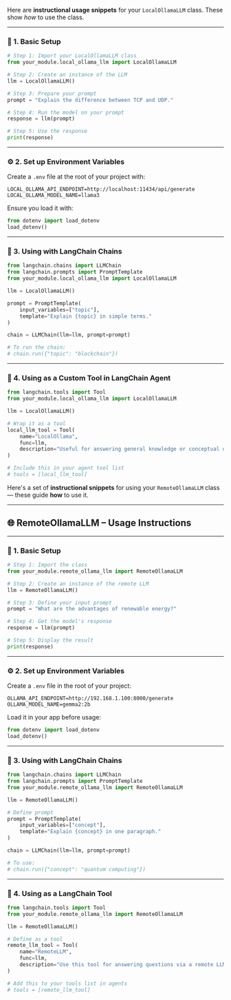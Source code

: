 Here are **instructional usage snippets** for your `LocalOllamaLLM` class. These show _how_ to use the class.

---

### 🧩 1. **Basic Setup**

```python
# Step 1: Import your LocalOllamaLLM class
from your_module.local_ollama_llm import LocalOllamaLLM

# Step 2: Create an instance of the LLM
llm = LocalOllamaLLM()

# Step 3: Prepare your prompt
prompt = "Explain the difference between TCP and UDP."

# Step 4: Run the model on your prompt
response = llm(prompt)

# Step 5: Use the response
print(response)
```

---

### ⚙️ 2. **Set up Environment Variables**

Create a `.env` file at the root of your project with:

```env
LOCAL_OLLAMA_API_ENDPOINT=http://localhost:11434/api/generate
LOCAL_OLLAMA_MODEL_NAME=llama3
```

Ensure you load it with:

```python
from dotenv import load_dotenv
load_dotenv()
```

---

### 🔁 3. **Using with LangChain Chains**

```python
from langchain.chains import LLMChain
from langchain.prompts import PromptTemplate
from your_module.local_ollama_llm import LocalOllamaLLM

llm = LocalOllamaLLM()

prompt = PromptTemplate(
    input_variables=["topic"],
    template="Explain {topic} in simple terms."
)

chain = LLMChain(llm=llm, prompt=prompt)

# To run the chain:
# chain.run({"topic": "blockchain"})
```

---

### 🧠 4. **Using as a Custom Tool in LangChain Agent**

```python
from langchain.tools import Tool
from your_module.local_ollama_llm import LocalOllamaLLM

llm = LocalOllamaLLM()

# Wrap it as a tool
local_llm_tool = Tool(
    name="LocalOllama",
    func=llm,
    description="Useful for answering general knowledge or conceptual questions."
)

# Include this in your agent tool list
# tools = [local_llm_tool]
```

Here's a set of **instructional snippets** for using your `RemoteOllamaLLM` class — these guide **how** to use it.

---

## 🌐 RemoteOllamaLLM – Usage Instructions

---

### 🧩 1. **Basic Setup**

```python
# Step 1: Import the class
from your_module.remote_ollama_llm import RemoteOllamaLLM

# Step 2: Create an instance of the remote LLM
llm = RemoteOllamaLLM()

# Step 3: Define your input prompt
prompt = "What are the advantages of renewable energy?"

# Step 4: Get the model's response
response = llm(prompt)

# Step 5: Display the result
print(response)
```

---

### ⚙️ 2. **Set up Environment Variables**

Create a `.env` file in the root of your project:

```env
OLLAMA_API_ENDPOINT=http://192.168.1.100:8000/generate
OLLAMA_MODEL_NAME=gemma2:2b
```

Load it in your app before usage:

```python
from dotenv import load_dotenv
load_dotenv()
```

---

### 🔁 3. **Using with LangChain Chains**

```python
from langchain.chains import LLMChain
from langchain.prompts import PromptTemplate
from your_module.remote_ollama_llm import RemoteOllamaLLM

llm = RemoteOllamaLLM()

# Define prompt
prompt = PromptTemplate(
    input_variables=["concept"],
    template="Explain {concept} in one paragraph."
)

chain = LLMChain(llm=llm, prompt=prompt)

# To use:
# chain.run({"concept": "quantum computing"})
```

---

### 🧠 4. **Using as a LangChain Tool**

```python
from langchain.tools import Tool
from your_module.remote_ollama_llm import RemoteOllamaLLM

llm = RemoteOllamaLLM()

# Define as a tool
remote_llm_tool = Tool(
    name="RemoteLLM",
    func=llm,
    description="Use this tool for answering questions via a remote LLM server."
)

# Add this to your tools list in agents
# tools = [remote_llm_tool]
```
